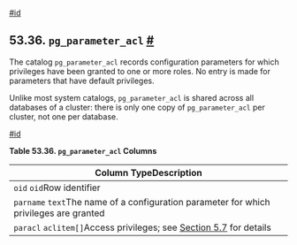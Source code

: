 [#id](#CATALOG-PG-PARAMETER-ACL)

## 53.36. `pg_parameter_acl` [#](#CATALOG-PG-PARAMETER-ACL)

The catalog `pg_parameter_acl` records configuration parameters for which privileges have been granted to one or more roles. No entry is made for parameters that have default privileges.

Unlike most system catalogs, `pg_parameter_acl` is shared across all databases of a cluster: there is only one copy of `pg_parameter_acl` per cluster, not one per database.

[#id](#id-1.10.4.38.5)

**Table 53.36. `pg_parameter_acl` Columns**

| Column TypeDescription                                                                 |
| -------------------------------------------------------------------------------------- |
| `oid` `oid`Row identifier                                                              |
| `parname` `text`The name of a configuration parameter for which privileges are granted |
| `paracl` `aclitem[]`Access privileges; see [Section 5.7](ddl-priv) for details         |
